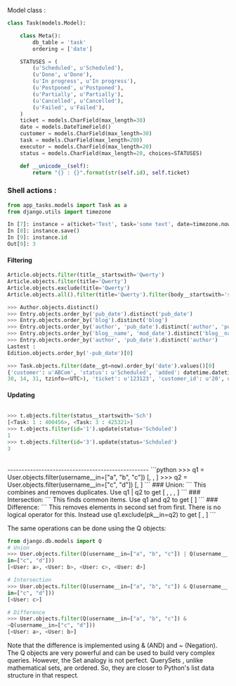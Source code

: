 Model class : 
```python
class Task(models.Model):

    class Meta():
        db_table = 'task'
        ordering = ['date']

    STATUSES = (
        (u'Scheduled', u'Scheduled'),
        (u'Done', u'Done'),
        (u'In progress', u'In progress'),
        (u'Postponed', u'Postponed'),
        (u'Partially', u'Partially'),
        (u'Cancelled', u'Cancelled'),
        (u'Failed', u'Failed'),
    )
    ticket = models.CharField(max_length=30)
    date = models.DateTimeField()
    customer = models.CharField(max_length=30)
    task = models.CharField(max_length=200)
    executor = models.CharField(max_length=20)
    status = models.CharField(max_length=20, choices=STATUSES)

    def __unicode__(self):
        return "{} : {}".format(str(self.id), self.ticket)
```
### Shell actions :

```python
from app_tasks.models import Task as a
from django.utils import timezone

In [7]: instance = a(ticket='Test', task='some text', date=timezone.now(), likes=3)
In [8]: instance.save()
In [9]: instance.id
Out[9]: 3
```
#### Filtering
```python
Article.objects.filter(title__startswith='Qwerty')
Article.objects.filter(title='Qwerty')
Article.objects.exclude(title='Qwerty')
Article.objects.all().filter(title='Qwerty').filter(body__startswith='something')

>>> Author.objects.distinct()
>>> Entry.objects.order_by('pub_date').distinct('pub_date')
>>> Entry.objects.order_by('blog').distinct('blog')
>>> Entry.objects.order_by('author', 'pub_date').distinct('author', 'pub_date')
>>> Entry.objects.order_by('blog__name', 'mod_date').distinct('blog__name', 'mod_date')
>>> Entry.objects.order_by('author', 'pub_date').distinct('author')
Lastest :
Edition.objects.order_by('-pub_date')[0]

>>> Task.objects.filter(date__gt=now).order_by('date').values()[0]
{'customer': u'ABCom', 'status': u'Scheduled', 'added': datetime.datetime(2015, 9, 28, 14, 31, 58, 556738, tzinfo=<UTC>), 'ip_addr': u'193.28.87.242', 'office': 2, 'task': u'qwqewqw', 'executor': u'qewqweqwe', 'date': datetime.datetime(2015, 9,
30, 14, 31, tzinfo=<UTC>), 'ticket': u'123123', 'customer_id': u'20', u'id': 29, 'added_by': u'TEST_USER12370783'}

```
#### Updating
```python

>>> t.objects.filter(status__startswith='Sch')
[<Task: 1 : 400456>, <Task: 3 : 425321>]
>>> t.objects.filter(id='1').update(status='Schduled')
1
>>> t.objects.filter(id='3').update(status='Schduled')
3
```
<br>
--------------------------------------------------
```python
>>> q1 = User.objects.filter(username__in=["a", "b", "c"])
[<User: a>, <User: b>, <User: c>]
>>> q2 = User.objects.filter(username__in=["c", "d"])
[<User: c>, <User: d>]
```
### Union:
```
This combines and removes duplicates. 
Use q1 | q2 to get [ <User:a> , <User: b> , <User: c> , <User: d> ]
```
### Intersection: 
```
This finds common items. Use q1 and q2 to get [ <User: c> ]
```
### Difference: 
```
This removes elements in second set from first. There is no
logical operator for this. Instead use q1.exclude(pk__in=q2) to get [ <User:
a> , <User: b> ]
```

The same operations can be done using the Q objects:
```python
from django.db.models import Q
# Union
>>> User.objects.filter(Q(username__in=["a", "b", "c"]) | Q(username__
in=["c", "d"]))
[<User: a>, <User: b>, <User: c>, <User: d>]

# Intersection
>>> User.objects.filter(Q(username__in=["a", "b", "c"]) & Q(username__
in=["c", "d"]))
[<User: c>]

# Difference
>>> User.objects.filter(Q(username__in=["a", "b", "c"]) &
~Q(username__in=["c", "d"]))
[<User: a>, <User: b>]
```
Note that the difference is implemented using & (AND) and ~ (Negation).
The Q objects are very powerful and can be used to build very complex queries.
However, the Set analogy is not perfect. QuerySets , unlike mathematical sets,
are ordered. So, they are closer to Python's list data structure in that respect.
